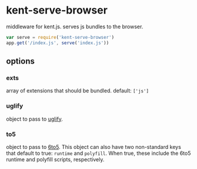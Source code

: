 # kent-serve-browser

middleware for kent.js. serves js bundles to the browser.

```javascript
var serve = require('kent-serve-browser')
app.get('/index.js', serve('index.js'))
```

## options

### exts
array of extensions that should be bundled. default: `['js']`

### uglify
object to pass to [uglify](https://github.com/mishoo/UglifyJS2).

### to5
object to pass to [6to5](https://github.com/6to5/6to5).  This object can also have two non-standard keys that default to true: `runtime` and `polyfill`.  When true, these include the 6to5 runtime and polyfill scripts, respectively.


